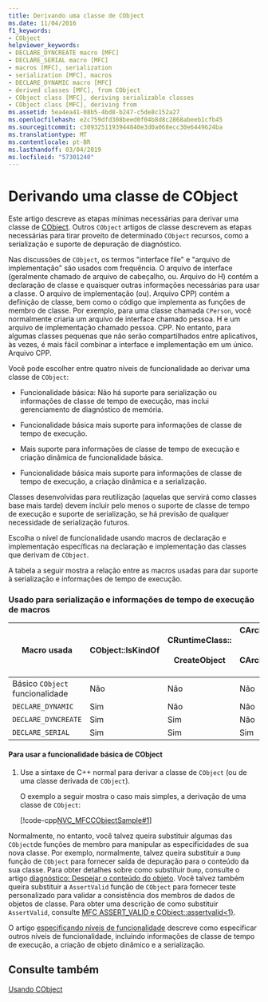 ```yaml
---
title: Derivando uma classe de CObject
ms.date: 11/04/2016
f1_keywords:
- CObject
helpviewer_keywords:
- DECLARE_DYNCREATE macro [MFC]
- DECLARE_SERIAL macro [MFC]
- macros [MFC], serialization
- serialization [MFC], macros
- DECLARE_DYNAMIC macro [MFC]
- derived classes [MFC], from CObject
- CObject class [MFC], deriving serializable classes
- CObject class [MFC], deriving from
ms.assetid: 5ea4ea41-08b5-4bd8-b247-c5de8c152a27
ms.openlocfilehash: e2c759dfd308beed0f04b8d8c2868abeeb1cfb45
ms.sourcegitcommit: c3093251193944840e3d0a068ecc30e6449624ba
ms.translationtype: MT
ms.contentlocale: pt-BR
ms.lasthandoff: 03/04/2019
ms.locfileid: "57301240"
---
```

# <a name="deriving-a-class-from-cobject"></a>Derivando uma classe de CObject

Este artigo descreve as etapas mínimas necessárias para derivar uma classe de [CObject](../mfc/reference/cobject-class.md). Outros `CObject` artigos de classe descrevem as etapas necessárias para tirar proveito de determinado `CObject` recursos, como a serialização e suporte de depuração de diagnóstico.

Nas discussões de `CObject`, os termos "interface file" e "arquivo de implementação" são usados com frequência. O arquivo de interface (geralmente chamado de arquivo de cabeçalho, ou. Arquivo do H) contém a declaração de classe e quaisquer outras informações necessárias para usar a classe. O arquivo de implementação (ou). Arquivo CPP) contém a definição de classe, bem como o código que implementa as funções de membro de classe. Por exemplo, para uma classe chamada `CPerson`, você normalmente criaria um arquivo de interface chamado pessoa. H e um arquivo de implementação chamado pessoa. CPP. No entanto, para algumas classes pequenas que não serão compartilhados entre aplicativos, às vezes, é mais fácil combinar a interface e implementação em um único. Arquivo CPP.

Você pode escolher entre quatro níveis de funcionalidade ao derivar uma classe de `CObject`:

- Funcionalidade básica: Não há suporte para serialização ou informações de classe de tempo de execução, mas inclui gerenciamento de diagnóstico de memória.

- Funcionalidade básica mais suporte para informações de classe de tempo de execução.

- Mais suporte para informações de classe de tempo de execução e criação dinâmica de funcionalidade básica.

- Funcionalidade básica mais suporte para informações de classe de tempo de execução, a criação dinâmica e a serialização.

Classes desenvolvidas para reutilização (aquelas que servirá como classes base mais tarde) devem incluir pelo menos o suporte de classe de tempo de execução e suporte de serialização, se há previsão de qualquer necessidade de serialização futuros.

Escolha o nível de funcionalidade usando macros de declaração e implementação específicas na declaração e implementação das classes que derivam de `CObject`.

A tabela a seguir mostra a relação entre as macros usadas para dar suporte à serialização e informações de tempo de execução.

### <a name="macros-used-for-serialization-and-run-time-information"></a>Usado para serialização e informações de tempo de execução de macros

|Macro usada|CObject::IsKindOf|CRuntimeClass::<br /><br /> CreateObject|CArchive::operator >><br /><br /> CArchive::operator <<|
|----------------|-----------------------|--------------------------------------|-------------------------------------------------------|
|Básico `CObject` funcionalidade|Não|Não|Não|
|`DECLARE_DYNAMIC`|Sim|Não|Não|
|`DECLARE_DYNCREATE`|Sim|Sim|Não|
|`DECLARE_SERIAL`|Sim|Sim|Sim|

#### <a name="to-use-basic-cobject-functionality"></a>Para usar a funcionalidade básica de CObject

1. Use a sintaxe de C++ normal para derivar a classe de `CObject` (ou de uma classe derivada de `CObject`).

   O exemplo a seguir mostra o caso mais simples, a derivação de uma classe de `CObject`:

   [!code-cpp[NVC_MFCCObjectSample#1](../mfc/codesnippet/cpp/deriving-a-class-from-cobject_1.h)]

Normalmente, no entanto, você talvez queira substituir algumas das `CObject`de funções de membro para manipular as especificidades de sua nova classe. Por exemplo, normalmente, talvez queira substituir a `Dump` função de `CObject` para fornecer saída de depuração para o conteúdo da sua classe. Para obter detalhes sobre como substituir `Dump`, consulte o artigo [diagnóstico: Despejar o conteúdo do objeto](/previous-versions/visualstudio/visual-studio-2010/sc15kz85). Você talvez também queira substituir a `AssertValid` função de `CObject` para fornecer teste personalizado para validar a consistência dos membros de dados de objetos de classe. Para obter uma descrição de como substituir `AssertValid`, consulte [MFC ASSERT_VALID e CObject::assertvalid&lt;1}](/previous-versions/visualstudio/visual-studio-2010/38z04tfa).

O artigo [especificando níveis de funcionalidade](../mfc/specifying-levels-of-functionality.md) descreve como especificar outros níveis de funcionalidade, incluindo informações de classe de tempo de execução, a criação de objeto dinâmico e a serialização.

## <a name="see-also"></a>Consulte também

[Usando CObject](../mfc/using-cobject.md)
